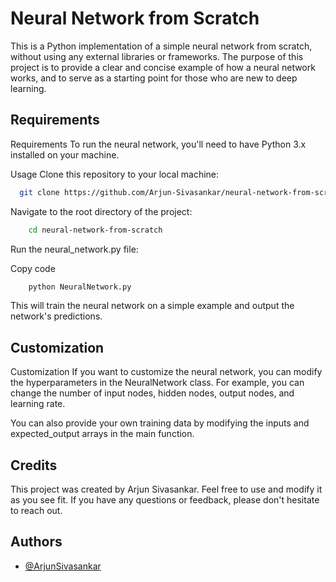 
# Neural Network from Scratch

This is a Python implementation of a simple neural network from scratch, without using any external libraries or frameworks. The purpose of this project is to provide a clear and concise example of how a neural network works, and to serve as a starting point for those who are new to deep learning.


## Requirements
Requirements
To run the neural network, you'll need to have Python 3.x installed on your machine.

Usage
Clone this repository to your local machine:
```bash
  git clone https://github.com/Arjun-Sivasankar/neural-network-from-scratch.git
```


Navigate to the root directory of the project:
```bash
    cd neural-network-from-scratch
```
Run the neural_network.py file:

Copy code
```bash
    python NeuralNetwork.py
```
This will train the neural network on a simple example and output the network's predictions.



## Customization

Customization
If you want to customize the neural network, you can modify the hyperparameters in the NeuralNetwork class. For example, you can change the number of input nodes, hidden nodes, output nodes, and learning rate.

You can also provide your own training data by modifying the inputs and expected_output arrays in the main function.

## Credits
This project was created by Arjun Sivasankar. Feel free to use and modify it as you see fit. If you have any questions or feedback, please don't hesitate to reach out.


## Authors

- [@ArjunSivasankar](https://github.com/Arjun-Sivasankar)


